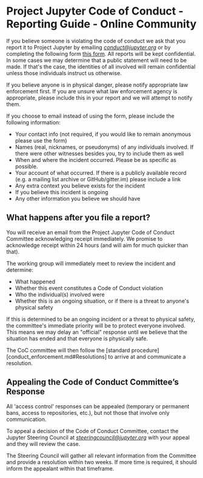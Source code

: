 # Project Jupyter Code of Conduct - Reporting Guide - Online Community

If you believe someone is violating the code of conduct we ask that you report
it to Project Jupyter by emailing
[*conduct@jupyter.org*](mailto:conduct@jupyter.org) or by completing the
following form [this form](https://goo.gl/forms/sJzOIie3zde9M71T2). All reports
will be kept confidential. In some cases we may determine that a public
statement will need to be made. If that's the case, the identities of all
involved will remain confidential unless those individuals instruct us
otherwise.

If you believe anyone is in physical danger, please notify appropriate law
enforcement first. If you are unsure what law enforcement agency is appropriate,
please include this in your report and we will attempt to notify them.

If you choose to email instead of using the form, please include the following
information:

* Your contact info (not required, if you would like to remain anonymous please
  use the form)
* Names (real, nicknames, or pseudonyms) of any individuals involved. If there
  were other witnesses besides you, try to include them as well
* When and where the incident occurred. Please be as specific as possible.
* Your account of what occurred. If there is a publicly available record (e.g. a
  mailing list archive or GitHub/gitter.im) please include a link
* Any extra context you believe exists for the incident
* If you believe this incident is ongoing
* Any other information you believe we should have


## What happens after you file a report?

You will receive an email from the Project Jupyter Code of Conduct Committee
acknowledging receipt immediately. We promise to acknowledge receipt within 24
hours (and will aim for much quicker than that).

The working group will immediately meet to review the incident and determine:
* What happened
* Whether this event constitutes a Code of Conduct violation
* Who the individual(s) involved were
* Whether this is an ongoing situation, or if there is a threat to anyone's
  physical safety

If this is determined to be an ongoing incident or a threat to physical safety,
the committee's immediate priority will be to protect everyone involved. This
means we may delay an "official" response until we believe that the situation
has ended and that everyone is physically safe.

The CoC committee will then follow the
[standard procedure][conduct_enforcement.md#Resolutions] to arrive at and
communicate a resolution.


## Appealing the Code of Conduct Committee’s Response

All 'access control' responses can be appealed (temporary or permanent bans,
access to repositories, etc.), but not those that involve only communication.

To appeal a decision of the Code of Conduct Committee, contact the Jupyter
Steering Council at
[*steeringcouncil@jupyter.org*](mailto:steeringcouncil@jupyter.org) with your
appeal and they will review the case.

The Steering Council will gather all relevant information from the Committee
and provide a resolution within two weeks.  If more time is required, it should
inform the appealant within that timeframe.
